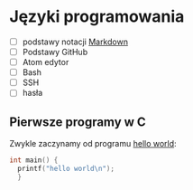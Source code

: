 # Języki programowania

- [ ] podstawy notacji [Markdown](https://daringfireball.net/projects/markdown/)
- [ ] Podstawy GitHub
- [ ] Atom edytor
- [ ] Bash
- [ ] SSH
- [ ] hasła

## Pierwsze programy w C

Zwykle zaczynamy od programu [hello world](/):

```c
int main() {
  printf("hello world\n");
  }
```
